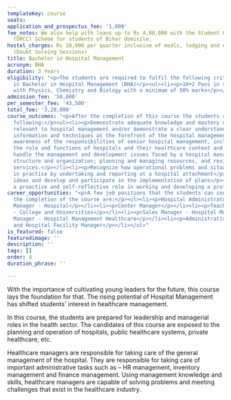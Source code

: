 ```yaml
---
templateKey: course
seats: 
application_and_prospectus_fee: '1,000'
fee_notes: We also help with loans up to Rs 4,00,000 with the Student Credit Card
  (DRCC) Scheme for students of Bihar domicile.
hostel_charges: Rs 10,000 per quarter inclusive of meals, lodging and evening tuition
  (Doubt Solving Sessions)
title: Bachelor in Hospital Management
acronym: BHA
duration: 3 Years
eligibility: "<p>The students are required to fulfil the following criteria for eligibility
  in Bachelor in Hospital Management (BHA)</p><ul><li><p>10+2 Pass in science stream
  with Physics, Chemistry and Biology with a minimum of 50% marks</p></li></ul>"
admission_fee: '58,000'
per_semester_fee: '43,500'
total_fee: '3,20,000'
course_outcomes: "<p>After the completion of this course the students can expect the
  following:</p><ul><li><p>Demonstrate adequate knowledge and mastery of techniques
  relevant to hospital management and/or demonstrate a clear understanding of concepts,
  information and techniques at the forefront of the hospital management discipline</p></li><li><p>Develop
  awareness of the responsibilities of senior hospital management, including understanding
  the role and functions of hospitals and their healthcare context and prepare to
  handle the management and development issues faced by a hospital manager, including
  structure and organization; planning and managing resources, and reviewing and evaluating
  services.</p></li><li><p>Recognize how operational problems and situations are handled
  in practice by undertaking and reporting at a hospital attachment</p></li><li><p>Formulate
  ideas and develop and participate in the implementation of plans</p></li><li><p>Take
  a proactive and self-reflective role in working and developing a professional relationship</p></li></ul>"
career_opportunities: "<p>A few job positions that the students can consider after
  the completion of the course are:</p><ul><li><p>Hospital Administrator</p></li><li><p>Floor
  Manager - Hospital</p></li><li><p>Center Manager</p></li><li><p>Teacher or Instructor
  - College and Universities</p></li><li><p>Sales Manager - Hospital Management</p></li><li><p>Associate
  Manager - Hospital Management Healthcare</p></li><li><p>Administrative Officer</p></li><li><p>Healthcare
  and Hospital Facility Manager</p></li></ul>"
is_featured: false
featuredimage: ''
description: ''
tags: []
order: 4
duration_phrase: ''

---
```

With the importance of cultivating young leaders for the future, this course lays the foundation for that. The rising potential of Hospital Management has shifted students' interest in healthcare management. 

In this course, the students are prepared for leadership and managerial roles in the health sector. The candidates of this course are exposed to the planning and operation of hospitals, public healthcare systems, private healthcare, etc. 

Healthcare managers are responsible for taking care of the general management of the hospital. They are responsible for taking care of important administrative tasks such as – HR management, inventory management and finance management. Using management knowledge and skills, healthcare managers are capable of solving problems and meeting challenges that exist in the healthcare industry.